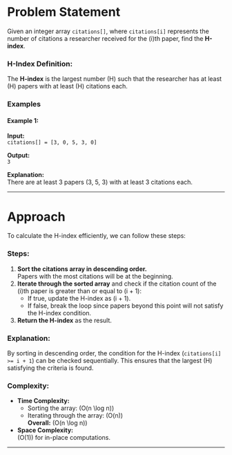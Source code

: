 # Problem Statement

Given an integer array `citations[]`, where `citations[i]` represents the number of citations a researcher received for the \(i\)th paper, find the **H-index**.  

### H-Index Definition:
The **H-index** is the largest number \(H\) such that the researcher has at least \(H\) papers with at least \(H\) citations each.

### Examples

#### Example 1:
**Input:**  
`citations[] = [3, 0, 5, 3, 0]`

**Output:**  
`3`

**Explanation:**  
There are at least 3 papers (3, 5, 3) with at least 3 citations each.

---

# Approach

To calculate the H-index efficiently, we can follow these steps:

### Steps:
1. **Sort the citations array in descending order.**  
   Papers with the most citations will be at the beginning.
2. **Iterate through the sorted array** and check if the citation count of the \(i\)th paper is greater than or equal to \(i + 1\):  
   - If true, update the H-index as \(i + 1\).
   - If false, break the loop since papers beyond this point will not satisfy the H-index condition.
3. **Return the H-index** as the result.

### Explanation:
By sorting in descending order, the condition for the H-index (`citations[i] >= i + 1`) can be checked sequentially. This ensures that the largest \(H\) satisfying the criteria is found.

### Complexity:
- **Time Complexity:**  
  - Sorting the array: \(O(n \log n)\)
  - Iterating through the array: \(O(n)\)  
  **Overall:** \(O(n \log n)\)
- **Space Complexity:**  
  \(O(1)\) for in-place computations.

---


